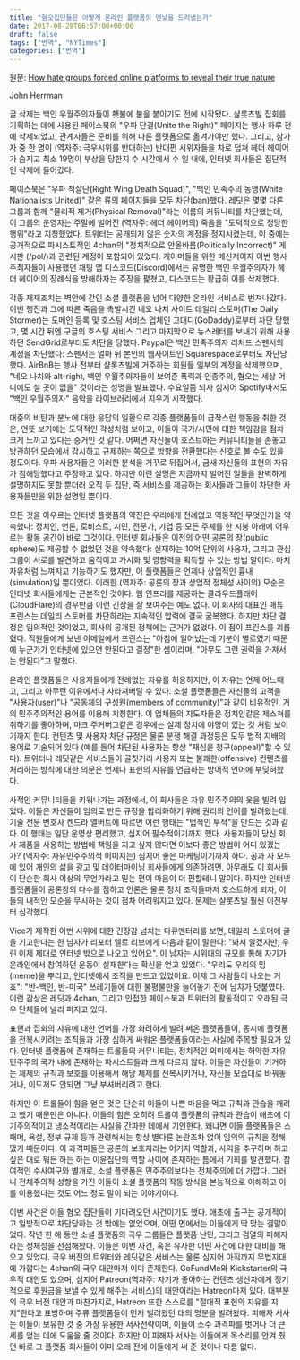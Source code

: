 ```yaml
---
title: "혐오집단들은 어떻게 온라인 플랫폼의 맨낯을 드러냈는가"
date: 2017-08-28T06:57:08+00:00
draft: false
tags: ["번역", "NYTimes"]
categories: ["번역"]
---
```



원문: [How hate groups forced online platforms to reveal their true nature](https://mobile.nytimes.com/2017/08/21/magazine/how-hate-groups-forced-online-platforms-to-reveal-their-true-nature.html)

John Herrman

글 삭제는 백인 우월주의자들이 횃불에 불을 붙이기도 전에 시작됐다. 샬롯츠빌 집회를 기획하는 데에 사용된 페이스북의 "우파 단결(Unite the Right)" 페이지는 행사 하루 전에 삭제되었고, 관계자들은 준비를 위해 다른 플랫폼으로 옮겨가야만 했다. 그리고, 참가자 중 한 명이 (역자주: 극우시위를 반대하는) 반대편 시위자들을 차로 덥쳐 헤더 헤이어가 숨지고 최소 19명이 부상을 당한지 수 시간에서 수 일 내에, 인터넷 회사들은 집단적인 삭제에 들어갔다.

페이스북은 "우파 척살단(Right Wing Death Squad)", "백인 민족주의 동맹(White Nationalists United)" 같은 류의 페이지들을 모두 차단(ban)했다. 레딧은 몇몇 다른 그룹과 함께 "물리적 제거(Physical Removal)"라는 이름의 커뮤니티를 차단했는데, 이 그룹의 운영자는 주말에 벌어진 (역자주: 헤더 헤이어의) 죽음을 "도덕적으로 정당한 행위"라고 지칭했었다. 트위터는 공개되지 않은 숫자의 계정을 정지시켰는데, 이 중에는 공개적으로 파시스트적인 4chan의 "정치적으로 안올바름(Politically Incorrect)" 게시판 (/pol/)과 관련된 계정이 포함되어 있었다. 게이머들을 위한 메신저이자 이번 행사 주최자들이 사용했던 채팅 앱 디스코드(Discord)에서는 유명한 백인 우월주의자가 헤더 헤이어의 장례식을 방해하자는 주장을 폁쳤고, 디스코드는 황급히 이를 삭제했다.

각종 제재조치는 벽안에 갇인 소셜 플랫폼을 넘어 다양한 온라인 서비스로 번져나갔다. 이번 행진과 그에 따른 죽음을 촉발시킨 네오 나치 사이트 데일리 스토머(The Daily Stormer)는 도메인 등록 및 호스팅 서비스 업체인 고대디(GoDaddy)로부터 차단 당했고, 몇 시간 뒤엔 구글의 호스팅 서비스 그리고 마지막으로 뉴스레터를 보내기 위해 사용하던 SendGrid로부터도 차단을 당했다. Paypal은 백인 민족주의자 리처드 스펜서의 계정을 차단했다: 스펜서는 얼마 뒤 본인의 웹사이트인 Squarespace로부터도 차단당했다. AirBnB는 행사 전부터 샬롯츠빌에 거주하는 회원들 일부의 계정을 삭제했으며, "네오 나치와 alt-right, 백인 우월주의자들이 보여준 폭력과 인종주의, 혐오는 세상 어디에도 설 곳이 없을" 것이라는 성명을 발표했다. 수요일쯤 되자 심지어 Spotify마저도 "백인 우월주의자" 음악을 라이브러리에서 지우기 시작했다.

대중의 비탄과 분노에 대한 응답의 일환으로 각종 플랫폼들이 급작스런 행동을 취한 것은, 언뜻 보기에는 도덕적인 각성처럼 보이고, 이들이 국가/시민에 대한 책임감을 점차 크게 느끼고 있다는 증거인 것 같다. 어쩌면 자신들이 호스트하는 커뮤니티들을 손놓고 방관하던 모습에서 감시하고 규제하는 쪽으로 방향을 전환했다는 신호로 볼 수도 있을 정도이다. 우파 사용자들은 이러한 분석을 거꾸로 뒤집어서, 금새 자신들의 표현의 자유가 침해당했다고 주장하고 있다. 하지만 이런 설명은 지금까지 벌어진 일들을 완벽하게 설명하지도 못할 뿐더러 오직 두 집단, 즉 서비스를 제공하는 회사들과 그들이 차단한 사용자들만을 위한 설명일 뿐이다.

모든 것을 아우르는 인터넷 플랫폼의 약진은 우리에게 전례없고 역동적인 무엇인가을 약속했다: 정치인, 언론, 로비스트, 시민, 전문가, 기업 등 모든 주체를 한 지붕 아래에 어우르는 활동 공간이 바로 그것이다. 인터넷 회사들은 이전의 어떤 공론의 장(public sphere)도 제공할 수 없었던 것을 약속했다: 실재하는 10억 단위의 사용자, 그리고 관심 그룹이 서로를 발견하고 움직이고 가시화 및 영향력을 획득할 수 있는 방법 말이다. 마치 자유처럼 느껴지고 기능하기도 했자만, 이 플랫폼들은 언제나 상업적인 흉내(simulation)일 뿐이었다. 이러한 (역자주: 공론의 장과 상업적 정체성 사이의) 모순은 인터넷 회사들에게는 근본적인 것이다. 웹 인프라를 제공하는 클라우드플래어(CloudFlare)의 경우만큼 이런 긴장을 잘 보여주는 예도 없다. 이 회사의 대표인 매튜 프린스는 데일리 스토머를 차단하라는 지속적인 압력에 결국 굴복했다. 하지만 차단 결정은 임의적인 것이었고, 회사의 공개된 정책에는 근거가 없었다. 이 점이 프린스를 괴롭혔다. 직원들에게 보낸 이메일에서 프린스는 "아침에 일어났는데 기분이 별로였기 때문에 누군가가 인터넷에 있으면 안된다고 결정"한 셈이라며, "아무도 그런 권력을 가져서는 안된다"고 말했다.

온라인 플랫폼들은 사용자들에게 전례없는 자유를 허용하지만, 이 자유는 언제 어느때고, 그리고 아무런 이유에서나 사라져버릴 수 있다. 소셜 플랫폼들은 자신들의 고객을 "사용자(user)"나 "공동체의 구성원(members of community)"과 같이 비유적인, 거의 민주주의적인 용어를 이용해 지칭한다. 이 업체들의 지도자들은 정치인같은 제스쳐를 취하기를 좋아하며, 마크 주커버그같은 경우에는 실제 정치에 야망이 있는 것 처럼 보이기까지 한다. 컨텐츠 및 사용자 차단 규정은 물론 분쟁 해결 과정등은 모두 법적 지배의 용어로 기술되어 있다 (예를 들어 차단된 사용자는 항상 "재심을 청구(appeal)"할 수 있다). 트위터나 레딧같은 서비스들이 골칫거리 사용자 또는 불쾌한(offensive) 컨텐츠를 처리하는 방식에 대한 의문은 언제나 표현의 자유를 언급하는 방어적 언어에 부딪혀왔다.

사적인 커뮤니티들을 키워나가는 과정에서, 이 회사들은 자유 민주주의의 옷을 빌려 입었다. 이들은 자신들이 임의로 만든 규정을 합리화하기 위해 권리의 언어를 빌려왔는데, 기술 전문 변호사 켄드라 앨버트에 따르면 이런 행태는 "법적인 부적"을 만드는 것과 같다. 이 행태는 일단 운영상 편리했고, 심지어 필수적이기까지 했다. 사용자들이 당신 회사 제품을 사용하는 방법에 책임을 지고 싶지 않다면 이보다 좋은 방법이 어디 있겠는가? (역자주: 자유민주주의적 이미지는) 심지어 좋은 마케팅이기까지 하다. 공과 사 모두에 있어 개인의 삶을 광고 및 데이터마이닝 회사들에게 의존하려면, 아무래도 이 회사들이 단순한 회사 이상의 무언가라고 믿는 편이 마음이 더 편할테니 말이다. 하지만 인터넷 플랫폼들이 공론장의 다수를 점하고 언론은 물론 정치 조직들마저 호스트하게 되자, 이들의 내적인 모순을 무시하는 것이 점차 어려워지고 있다. 문제는 샬롯츠빌 훨씬 이전부터 심각했다.

Vice가 제작한 이번 시위에 대한 긴장감 넘치는 다큐멘터리를 보면, 데일리 스토머에 글을 기고한다는 한 남자가 리포터 엘르 리브에게 다음과 같이 말한다: "봐서 알겠지만, 우린 이제 제대로 인터넷 밖으로 나오고 있어요". 이 남자는 시위대의 규모를 통해 자기가 온라인에서 참여하던 운동이 실재한다는 확신을 얻고 있었다. "우리도 우리의 밈(meme)을 뿌리고, 인터넷에서 조직을 만드고 있었어요. 이제 그 사람들이 나오는 거죠": "반-백인, 반-미국" 쓰레기들에 대한 불평불만을 늘어놓기 전에 남자가 덧붙였다. 이런 감상은 레딧과 4chan, 그리고 인접한 페이스북과 트위터의 활동적이고 오래된 극우 단체들에 널리 퍼지고 있다.

표현과 집회의 자유에 대한 언어를 가장 화려하게 빌려 써온 플랫폼들이, 동시에 플랫폼을 전복시키려는 조직들과 가장 심하게 싸워온 플랫폼들이라는 사실에 주목할 필요가 있다. 인터넷 플랫폼에 존재하는 트롤들의 커뮤니티는, 정치적인 의미에서는 허약한 자유 민주주의 국가 내에 존재하는 파시스트들과 크게 다르지 않다. 이들은 자신들이 기거하는 체제의 규칙과 보호를 이용해서 해당 체제를 전복시키거나, 자신들 모습대로 바꿔놓거나, 이도저도 안되면 그냥 부셔버리려고 한다.

하지만 이 트롤들이 힘을 얻은 것은 단순히 이들이 나쁜 마음을 먹고 규칙과 관습을 깨려고 했기 때문만은 아니다. 이들의 힘은 오히려 트롤이 플랫폼의 규칙과 관습이 애초에 이기주의적이고 냉소적이라는 사실을 간파한 데에서 기인한다. 왜냐면 이들 플랫폼들은 스패머, 욕설, 정부 규제 등과 관련해서는 항상 별다른 논란조차 없이 임의의 규칙을 정해댔기 때문이다. 이 과격파들은 공론의 보호자라는 어거지 역할과, 사익을 추구하며 하고 싶은 대로 뭐든 하는 하는 이윤집단의 역할 사이에 존재하는 틈에서 기회를 발견했다. 참여적인 수사여구와 별개로, 소셜 플랫폼은 민주주의보다는 전체주의에 더 가깝다. 그러니 전체주의적 성향을 가진 이들이 소셜 플랫폼의 작동 방식을 본능적으로 이해하고 이를 이용했다는 것도 어느 정도 말이 되는 이야기이다.

이번 사건은 이들 혐오 집단들이 기다려오던 사건이기도 했다. 애초에 출구는 공개적이고 일방적으로 차단당하는 것 밖에는 없었으며, 어떤 면에서는 이들에게 딱 맞는 결말이었다. 작년 한 해 동안 소셜 플랫폼의 극우 그룹들은 플랫폼 난민, 그리고 검열의 피해자라는 정체성을 선점해왔다. 이들은 이번 사건, 혹은 유사한 어떤 사건에 대한 대비를 해오고 있었다. 극우 버전의 트위터와 레딧같은 서비스는 물론 심지어 아직까지 무법지대에 가깝다는 4chan의 극우 대안마저 이미 존재한다. GoFundMe와 Kickstarter의 극우적 대안도 있으며, 심지어 Patreon(역자주: 자기가 좋아하는 컨텐츠 생산자에게 정기적으로 후원금을 보낼 수 있게 해주는 서비스)의 대안이라는 Hatreon마저 있다. 대부분의 극우 버전 대안과 마찬가지로, Hatreon 또한 스스로를 "절대적 표현의 자유를 지지"한다고 표방하며 주류 플랫폼들이 먼저 빌려왔던 대의 명분을 빌려왔다. 피해자 서사는 이들이 보유한 것 중 가장 유용한 서사전략이며, 이들이 소수 과격파를 벗어나 더 큰 세를 얻는 데에 도움을 줄 것이다. 하지만 이 피해자 서사는 이들에게 목소리를 안겨 줬던 바로 그 플랫폼 회사들이 이미 오래 전에 이들에게 써 준 것이나 다름 없다.